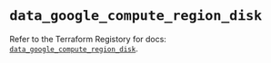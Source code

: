 # `data_google_compute_region_disk`

Refer to the Terraform Registory for docs: [`data_google_compute_region_disk`](https://registry.terraform.io/providers/hashicorp/google-beta/5.11.0/docs/data-sources/google_compute_region_disk).
